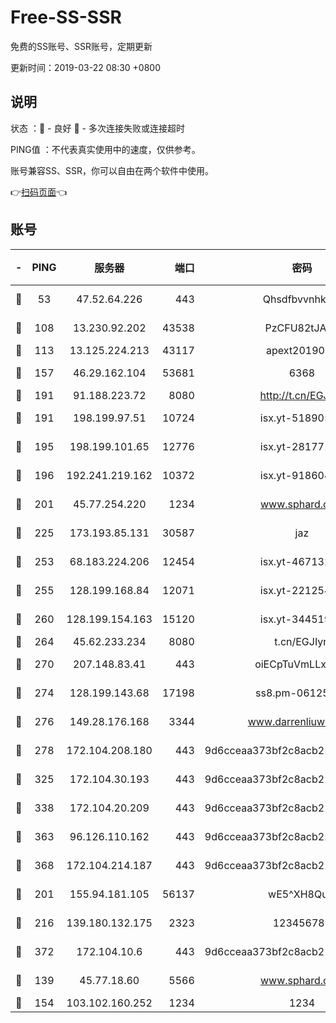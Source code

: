 # Free-SS-SSR

免费的SS账号、SSR账号，定期更新

更新时间：2019-03-22 08:30 +0800

## 说明

状态     ：🙂 - 良好 🙁 - 多次连接失败或连接超时

PING值   ：不代表真实使用中的速度，仅供参考。

账号兼容SS、SSR，你可以自由在两个软件中使用。

👉[扫码页面](https://liesauer.github.io/Free-SS-SSR/)👈

## 账号

|-|PING|服务器|端口|密码|加密方式|区域|
|:----:|:----:|:-----:|-----:|:----:|:----:|:----:|
|🙂|53|47.52.64.226|443|Qhsdfbvvnhkm1|aes-256-cfb|HK|
|🙂|108|13.230.92.202|43538|PzCFU82tJAdZ|aes-256-cfb|JP|
|🙂|113|13.125.224.213|43117|apext2019005|chacha20|KR|
|🙂|157|46.29.162.104|53681|6368|aes-256-ctr|RU|
|🙂|191|91.188.223.72|8080|http://t.cn/EGJIyrl|rc4-md5|RU|
|🙂|191|198.199.97.51|10724|isx.yt-51890525|aes-256-cfb|US|
|🙂|195|198.199.101.65|12776|isx.yt-28177118|aes-256-cfb|US|
|🙂|196|192.241.219.162|10372|isx.yt-91860459|aes-256-cfb|US|
|🙂|201|45.77.254.220|1234|www.sphard.com|aes-256-cfb|SG|
|🙂|225|173.193.85.131|30587|jaz|aes-256-cfb|US|
|🙂|253|68.183.224.206|12454|isx.yt-46713217|aes-256-cfb|SG|
|🙂|255|128.199.168.84|12071|isx.yt-22125425|aes-256-cfb|SG|
|🙂|260|128.199.154.163|15120|isx.yt-34451982|aes-256-cfb|SG|
|🙂|264|45.62.233.234|8080|t.cn/EGJIyrl|rc4-md5|CA|
|🙂|270|207.148.83.41|443|oiECpTuVmLLxk4Ts|aes-256-cfb|AU|
|🙂|274|128.199.143.68|17198|ss8.pm-06125832|aes-256-cfb|SG|
|🙂|276|149.28.176.168|3344|www.darrenliuwei.com|aes-256-cfb|AU|
|🙂|278|172.104.208.180|443|9d6cceaa373bf2c8acb22e60b6a58be6|aes-256-cfb|US|
|🙂|325|172.104.30.193|443|9d6cceaa373bf2c8acb22e60b6a58be6|aes-256-cfb|US|
|🙂|338|172.104.20.209|443|9d6cceaa373bf2c8acb22e60b6a58be6|aes-256-cfb|US|
|🙂|363|96.126.110.162|443|9d6cceaa373bf2c8acb22e60b6a58be6|aes-256-cfb|US|
|🙂|368|172.104.214.187|443|9d6cceaa373bf2c8acb22e60b6a58be6|aes-256-cfb|US|
|🙂|201|155.94.181.105|56137|wE5^XH8Quw|aes-256-cfb|US|
|🙂|216|139.180.132.175|2323|123456789|aes-256-cfb|SG|
|🙂|372|172.104.10.6|443|9d6cceaa373bf2c8acb22e60b6a58be6|aes-256-cfb|US|
|🙁|139|45.77.18.60|5566|www.sphard.com|aes-256-cfb|JP|
|🙁|154|103.102.160.252|1234|1234|rc4-md5|JP|
